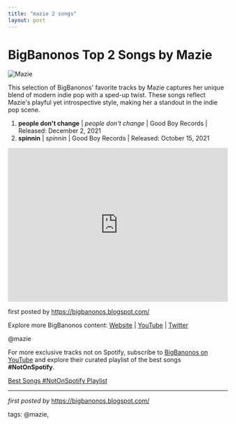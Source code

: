 ```yaml
---
title: "mazie 2 songs"
layout: post
---
```

<h1>BigBanonos Top 2 Songs by Mazie</h1>
<img src="https://s3-us-west-2.amazonaws.com/onestowatch-v2/mazie-no-friends_1586879277.jpeg" alt="Mazie"> <p>This selection of BigBanonos' favorite tracks by Mazie captures her unique blend of modern indie pop with a sped-up twist. These songs reflect Mazie's playful yet introspective style, making her a standout in the indie pop scene.</p> <ol> <li><strong>people don't change</strong> | <em>people don't change</em> | Good Boy Records | Released: December 2, 2021</li> <li><strong>spinnin</strong> | <em>spinnin</em> | Good Boy Records | Released: October 15, 2021</li>
</ol> <div> <iframe src="https://open.spotify.com/embed/playlist/2Xs105vSfhgkug710rSyqy?utm_source=generator" width="100%" height="352" frameborder="0" allow="autoplay; clipboard-write; encrypted-media; fullscreen; picture-in-picture" loading="lazy" allowfullscreen></iframe>
</div> <p>first posted by <a href="https://bigbanonos.blogspot.com/">https://bigbanonos.blogspot.com/</a></p> <div> <p>Explore more BigBanonos content: <a href="https://bigbanonos.blogspot.com/">Website</a> | <a href="https://www.youtube.com/@BigBanonos">YouTube</a> | <a href="https://x.com/bigbanonos">Twitter</a></p>
</div> <!-- Tags -->
<p>@mazie</p>


<!--Subscribe and Playlist Links-->
<div>
    <p>For more exclusive tracks not on Spotify, subscribe to <a href="https://www.youtube.com/@BigBanonos" target="_blank">BigBanonos on YouTube</a> and explore their curated playlist of the best songs <strong>#NotOnSpotify</strong>.</p>
    <p><a href="https://www.youtube.com/playlist?list=PLtuNtuTatqI0kFahUCbtbfenC_ET5O_tr" target="_blank">Best Songs #NotOnSpotify Playlist<br /></a></p></div>

<hr />

<p><em>first posted by</em> <a href="https://bigbanonos.blogspot.com/" rel="noopener" target="_new">https://bigbanonos.blogspot.com/</a></p>

<p>tags: @mazie,</p>
